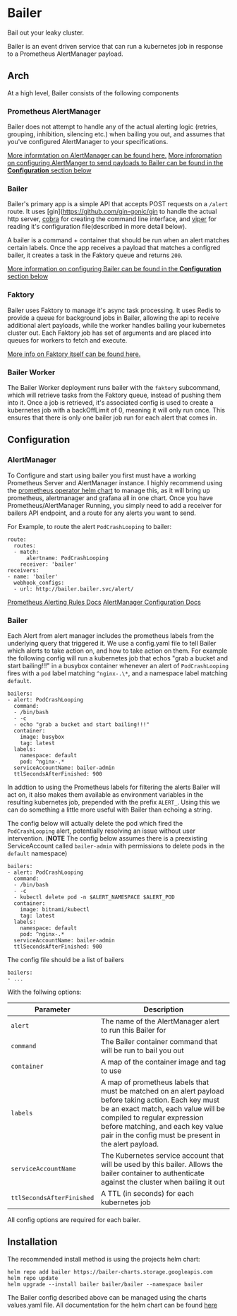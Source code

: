 # Bailer
Bail out your leaky cluster.

Bailer is an event driven service that can run a kubernetes job in response to a Prometheus AlertManager payload. 

## Arch
At a high level, Bailer consists of the following components

### Prometheus AlertManager
Bailer does not attempt to handle any of the actual alerting logic (retries, grouping, inhibition, silencing etc.) when bailing you out, and assumes that you've configured AlertManager to your specifications. 

[More informtation on AlertManager can be found here.](https://prometheus.io/docs/alerting/alertmanager/)
[More inforomation on configuring AlertManger to send payloads to Bailer can be found in the **Configuration** section below](https://github.com/nalbury/bailer#alertmanager)

### Bailer
Bailer's primary app is a simple API that accepts POST requests on a `/alert` route. It uses [gin](https://github.com/gin-gonic/gin to handle the actual http server, [cobra](https://github.com/spf13/cobra) for creating the command line interface, and [viper](https://github.com/spf13/viper) for reading it's configuration file(described in more detail below). 

A bailer is a command + container that should be run when an alert matches certain labels. Once the app receives a payload that matches a configred bailer, it creates a task in the Faktory queue and returns `200`. 

[More information on configuring Bailer can be found in the **Configuration** section below](https://github.com/nalbury/bailer#bailer-2)

### Faktory
Bailer uses Faktory to manage it's async task processing. It uses Redis to provide a queue for background jobs in Bailer, allowing the api to receive additional alert payloads, while the worker handles bailing your kubernetes cluster out. Each Faktory job has set of arguments and are placed into queues for workers to fetch and execute. 

[More info on Faktory itself can be found here.](https://github.com/contribsys/faktory/wiki)

### Bailer Worker
The Bailer Worker deployment runs bailer with the `faktory` subcommand, which will retrieve tasks from the Faktory queue, instead of pushing them into it. Once a job is retrieved, it's associated config is used to create a kubernetes job with a backOffLimit of 0, meaning it will only run once. This ensures that  there is only one bailer job run for each alert that comes in.

## Configuration

### AlertManager
To Configure and start using bailer you first must have a working Prometheus Server and AlertManager instance. I highly recommend using the [prometheus operator helm chart](https://github.com/helm/charts/tree/master/stable/prometheus-operator) to manage this, as it will bring up prometheus, alertmanager and grafana all in one chart. Once you have Prometheus/AlertManager Running, you simply need to add a receiver for bailers API endpoint, and a route for any alerts you want to send.

For Example, to route the alert `PodCrashLooping` to bailer:

```
route:
  routes:
  - match:
      alertname: PodCrashLooping
    receiver: 'bailer'
receivers:
- name: 'bailer'
  webhook_configs:
  - url: http://bailer.bailer.svc/alert/
```

[Prometheus Alerting Rules Docs](https://prometheus.io/docs/prometheus/latest/configuration/alerting_rules)
[AlertManager Configuration Docs](https://prometheus.io/docs/alerting/configuration/#configuration-file)

### Bailer

Each Alert from alert manager includes the prometheus labels from the underlying query that triggered it. We use a config.yaml file to tell Bailer which alerts to take action on, and how to take action on them. For example the following config will run a kubernetes job that echos "grab a bucket and start bailing!!!" in a busybox container whenever an alert of `PodCrashLooping` fires with a `pod` label matching `^nginx-.\*`, and a namespace label matching `default`. 

```
bailers:
- alert: PodCrashLooping
  command:
  - /bin/bash
  - -c
  - echo "grab a bucket and start bailing!!!"
  container:
    image: busybox
    tag: latest
  labels:
    namespace: default
    pod: ^nginx-.*
  serviceAccountName: bailer-admin
  ttlSecondsAfterFinished: 900
```

In addtion to using the Prometheus labels for filtering the alerts Bailer will act on, it also makes them available as environment variables in the resulting kubernetes job, prepended with the prefix `ALERT_`. Using this we can do something a little more useful with Bailer than echoing a string. 

The config below will actually delete the pod which fired the `PodCrashLooping` alert, potentially resolving an issue without user intervention. (**NOTE** The config below assumes there is a preexisting ServiceAccount called `bailer-admin` with permissions to delete pods in the `default` namespace)

```
bailers:
- alert: PodCrashLooping
  command:
  - /bin/bash
  - -c
  - kubectl delete pod -n $ALERT_NAMESPACE $ALERT_POD
  container:
    image: bitnami/kubectl
    tag: latest
  labels:
    namespace: default
    pod: ^nginx-.*
  serviceAccountName: bailer-admin
  ttlSecondsAfterFinished: 900
```

The config file should be a list of bailers
```
bailers:
- ...
```

With the follwing options:

| Parameter | Description |
| --------- | ----------- |
| `alert` | The name of the AlertManager alert to run this Bailer for |
| `command` | The Bailer container command that will be run to bail you out |
| `container` |  A map of the container image and tag to use |
| `labels` | A map of prometheus labels that must be matched on an alert payload before taking action. Each key must be an exact match, each value will be compiled to regular expression before matching, and each key value pair in the config must be present in the alert payload. |
| `serviceAccountName` | The Kubernetes service account that will be used by this bailer. Allows the bailer container to authenticate against the cluster when bailing it out |
| `ttlSecondsAfterFinished` | A TTL (in seconds) for each kubernetes job |

All config options are required for each bailer. 

## Installation
The recommended install method is using the projects helm chart:

```
helm repo add bailer https://bailer-charts.storage.googleapis.com
helm repo update
helm upgrade --install bailer bailer/bailer --namespace bailer
```

The Bailer config described above can be managed using the charts values.yaml file. All documentation for the helm chart can be found [here](./charts/bailer/README.md)





